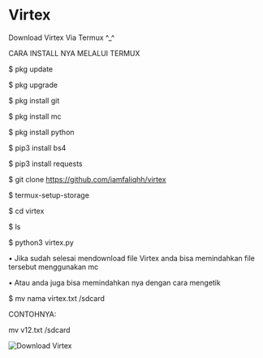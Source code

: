 # Virtex
Download Virtex Via Termux ^_^

CARA INSTALL NYA MELALUI TERMUX


$ pkg update

$ pkg upgrade

$ pkg install git

$ pkg install mc

$ pkg install python

$ pip3 install bs4

$ pip3 install requests

$ git clone https://github.com/iamfaliqhh/virtex

$ termux-setup-storage

$ cd virtex

$ ls
 
$ python3 virtex.py

• Jika sudah selesai mendownload file Virtex anda bisa memindahkan file tersebut menggunakan mc

• Atau anda juga bisa memindahkan nya dengan cara mengetik

$ mv nama virtex.txt /sdcard

CONTOHNYA:

mv v12.txt /sdcard

![Download Virtex](https://raw.githubusercontent.com/MR-X-junior/Virtex/master/ss.png)
